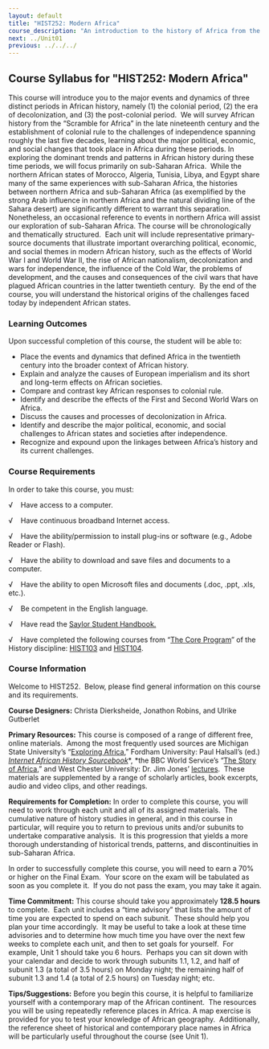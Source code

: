 ```yaml
---
layout: default
title: "HIST252: Modern Africa"
course_description: "An introduction to the history of Africa from the 19th century to the present. Subjects include imperialism, nationalism, decolonization, wars of independence, civil wars, and the rise of modern nation-states."
next: ../Unit01
previous: ../../../
---
```

Course Syllabus for "HIST252: Modern Africa"
--------------------------------------------

This course will introduce you to the major events and dynamics of three
distinct periods in African history, namely (1) the colonial period, (2)
the era of decolonization, and (3) the post-colonial period.  We will
survey African history from the “Scramble for Africa” in the late
nineteenth century and the establishment of colonial rule to the
challenges of independence spanning roughly the last five decades,
learning about the major political, economic, and social changes that
took place in Africa during these periods. In exploring the dominant
trends and patterns in African history during these time periods, we
will focus primarily on sub-Saharan Africa.  While the northern African
states of Morocco, Algeria, Tunisia, Libya, and Egypt share many of the
same experiences with sub-Saharan Africa, the histories between northern
Africa and sub-Saharan Africa (as exemplified by the strong Arab
influence in northern Africa and the natural dividing line of the Sahara
desert) are significantly different to warrant this separation. 
Nonetheless, an occasional reference to events in northern Africa will
assist our exploration of sub-Saharan Africa. The course will be
chronologically and thematically structured.  Each unit will include
representative primary-source documents that illustrate important
overarching political, economic, and social themes in modern African
history, such as the effects of World War I and World War II, the rise
of African nationalism, decolonization and wars for independence, the
influence of the Cold War, the problems of development, and the causes
and consequences of the civil wars that have plagued African countries
in the latter twentieth century.  By the end of the course, you will
understand the historical origins of the challenges faced today by
independent African states.

### Learning Outcomes

Upon successful completion of this course, the student will be able
to:  
  

-   <span dir="LTR">Place the events and dynamics that defined Africa in
    the twentieth century into the broader context of African
    history.</span>
-   <span dir="LTR">Explain and analyze the causes of European
    imperialism and its short and long-term effects on African
    societies.</span>
-   <span dir="LTR">Compare and contrast key African responses to
    colonial rule.</span>
-   <span dir="LTR">Identify and describe the effects of the First and
    Second World Wars on Africa.</span>
-   <span dir="LTR">Discuss the causes and processes of decolonization
    in Africa.</span>
-   <span dir="LTR">Identify and describe the major political, economic,
    and social challenges to African states and societies after
    independence.</span>
-   <span dir="LTR">Recognize and expound upon the linkages between
    Africa’s history and its current challenges.</span>

### Course Requirements

In order to take this course, you must:  
  
 <span dir="LTR">√    Have access to a computer.</span>  
  
 <span dir="LTR">√    Have continuous broadband Internet
access.</span>  
  
 <span dir="LTR">√    Have the ability/permission to install plug-ins or
software (e.g., Adobe Reader or Flash).</span>  
  
 <span dir="LTR">√    Have the ability to download and save files and
documents to a computer.</span>  
  
 <span dir="LTR">√    Have the ability to open Microsoft files and
documents (.doc, .ppt, .xls, etc.).</span>  
  
 <span dir="LTR">√    Be competent in the English language.</span>  
  
 √    Have read the [Saylor Student
Handbook.](http://www.saylor.org/site/wp-content/uploads/2012/05/Saylor-StudentHandbook.pdf)  
  
 √    Have completed the following courses from “[The Core
Program](http://www.saylor.org/majors/history/)” of the History
discipline: [HIST103](http://www.saylor.org/courses/hist103/) and
[HIST104](http://www.saylor.org/courses/hist104/).

### Course Information

Welcome to HIST252.  Below, please find general information on this
course and its requirements.

**Course Designers:** Christa Dierksheide, Jonathon Robins, and Ulrike
Gutberlet

**Primary Resources:** This course is composed of a range of different
free, online materials.  Among the most frequently used sources are
Michigan State University’s “[Exploring
Africa](http://exploringafrica.matrix.msu.edu/students/curriculum/),”
Fordham University: Paul Halsall’s (ed.) [*Internet African History
Sourcebook*](http://www.fordham.edu/Halsall/africa/africasbook.asp)*, *the
BBC World Service’s “[The Story of
Africa](http://www.bbc.co.uk/worldservice/specials/1624_story_of_africa/index.shtml),”
and West Chester University: Dr. Jim Jones’
[lectures](http://courses.wcupa.edu/jones/his312.htm).  These materials
are supplemented by a range of scholarly articles, book excerpts, audio
and video clips, and other readings.

**Requirements for Completion:** In order to complete this course, you
will need to work through each unit and all of its assigned materials. 
The cumulative nature of history studies in general, and in this course
in particular, will require you to return to previous units and/or
subunits to undertake comparative analysis.  It is this progression that
yields a more thorough understanding of historical trends, patterns, and
discontinuities in sub-Saharan Africa.

In order to successfully complete this course, you will need to earn a
70% or higher on the Final Exam.  Your score on the exam will be
tabulated as soon as you complete it.  If you do not pass the exam, you
may take it again.

**Time Commitment:** This course should take you
approximately **128.5 hours** to complete.  Each unit includes a “time
advisory” that lists the amount of time you are expected to spend
on each subunit.  These should help you plan your time accordingly.  It
may be useful to take a look at these time advisories and to determine
how much time you have over the next few weeks to complete each unit,
and then to set goals for yourself.  For example, Unit 1 should take you
6 hours.  Perhaps you can sit down with your calendar and decide to work
through subunits 1.1, 1.2, and half of subunit 1.3 (a total of 3.5
hours) on Monday night; the remaining half of subunit 1.3 and 1.4 (a
total of 2.5 hours) on Tuesday night; etc.

**Tips/Suggestions:** Before you begin this course, it is helpful to
familiarize yourself with a contemporary map of the African continent. 
The resources you will be using repeatedly reference places in Africa. A
map exercise is provided for you to test your knowledge of African
geography.  Additionally, the reference sheet of historical and
contemporary place names in Africa will be particularly useful
throughout the course (see Unit 1).
